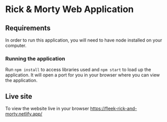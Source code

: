 # Rick & Morty Web Application

## Requirements

In order to run this application, you will need to have node installed on your computer.

### Running the application

Run `npm install` to access libraries used and `npm start` to load up the application. 
It will open a port for you in your browser where you can view the application.

## Live site
To view the website live in your browser https://fleek-rick-and-morty.netlify.app/
